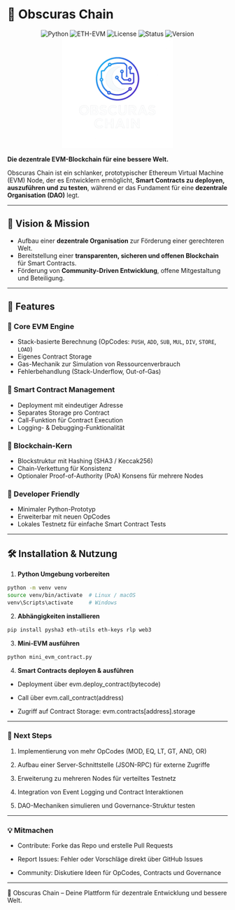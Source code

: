 # 🌌 Obscuras Chain

<div align="center">

![Python](https://img.shields.io/badge/Python-3.12+-blue.svg)
![ETH-EVM](https://img.shields.io/badge/EVM-blockchain-green.svg)
![License](https://img.shields.io/badge/License-MIT-green.svg)
![Status](https://img.shields.io/badge/Status-Production%20Ready-brightgreen.svg)
![Version](https://img.shields.io/badge/Version-2.2.0-blue.svg)
<img src="https://github.com/livednoiz/obscuras_chain/blob/main/assets/obs_chain.png" alt="OBS-Chain Logo" width="50%"/>
</div>


**Die dezentrale EVM-Blockchain für eine bessere Welt.**

Obscuras Chain ist ein schlanker, prototypischer Ethereum Virtual Machine (EVM) Node, der es Entwicklern ermöglicht, **Smart Contracts zu deployen, auszuführen und zu testen**, während er das Fundament für eine **dezentrale Organisation (DAO)** legt.

---

## 🎯 Vision & Mission
- Aufbau einer **dezentrale Organisation** zur Förderung einer gerechteren Welt.
- Bereitstellung einer **transparenten, sicheren und offenen Blockchain** für Smart Contracts.
- Förderung von **Community-Driven Entwicklung**, offene Mitgestaltung und Beteiligung.

---

## 🚀 Features

### 🔹 Core EVM Engine
- Stack-basierte Berechnung (OpCodes: `PUSH`, `ADD`, `SUB`, `MUL`, `DIV`, `STORE`, `LOAD`)  
- Eigenes Contract Storage  
- Gas-Mechanik zur Simulation von Ressourcenverbrauch  
- Fehlerbehandlung (Stack-Underflow, Out-of-Gas)

### 🔹 Smart Contract Management
- Deployment mit eindeutiger Adresse  
- Separates Storage pro Contract  
- Call-Funktion für Contract Execution  
- Logging- & Debugging-Funktionalität

### 🔹 Blockchain-Kern
- Blockstruktur mit Hashing (SHA3 / Keccak256)  
- Chain-Verkettung für Konsistenz  
- Optionaler Proof-of-Authority (PoA) Konsens für mehrere Nodes

### 🔹 Developer Friendly
- Minimaler Python-Prototyp  
- Erweiterbar mit neuen OpCodes  
- Lokales Testnetz für einfache Smart Contract Tests

---

## 🛠️ Installation & Nutzung

1. **Python Umgebung vorbereiten**
```bash
python -m venv venv
source venv/bin/activate  # Linux / macOS
venv\Scripts\activate     # Windows
```
2. **Abhängigkeiten installieren**
```bash
pip install pysha3 eth-utils eth-keys rlp web3
```
3. **Mini-EVM ausführen**
```bash
python mini_evm_contract.py
```
4. **Smart Contracts deployen & ausführen**
* Deployment über evm.deploy_contract(bytecode)

* Call über evm.call_contract(address)

* Zugriff auf Contract Storage: evm.contracts[address].storage

---

### 🌟 Next Steps
 
1. Implementierung von mehr OpCodes (MOD, EQ, LT, GT, AND, OR)

2. Aufbau einer Server-Schnittstelle (JSON-RPC) für externe Zugriffe

3. Erweiterung zu mehreren Nodes für verteiltes Testnetz

4. Integration von Event Logging und Contract Interaktionen

5. DAO-Mechaniken simulieren und Governance-Struktur testen

---

### 💡 Mitmachen
* Contribute: Forke das Repo und erstelle Pull Requests

* Report Issues: Fehler oder Vorschläge direkt über GitHub Issues

* Community: Diskutiere Ideen für OpCodes, Contracts und Governance

---

🌌 Obscuras Chain – Deine Plattform für dezentrale Entwicklung und bessere Welt.
